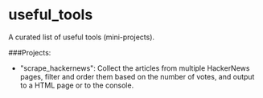# useful_tools
A curated list of useful tools (mini-projects).

###Projects:
- "scrape_hackernews": Collect the articles from multiple HackerNews pages, filter and order them based on the number of votes, and output to a HTML page or to the console.

